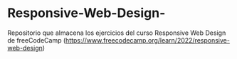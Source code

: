 # Responsive-Web-Design-
Repositorio que almacena los ejercicios del curso Responsive Web Design de freeCodeCamp (https://www.freecodecamp.org/learn/2022/responsive-web-design)
